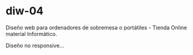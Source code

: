 # diw-04
  
  Diseño web para ordenadores de sobremesa o portátiles - Tienda Online material Informático.
  
  
  Diseño no responsive...
